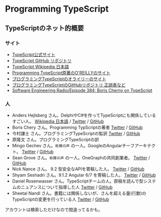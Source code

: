 # Programming TypeScript

## TypeScriptのネット的概要

### サイト

- [TypeScript公式サイト](https://www.typescriptlang.org/)
- [TypeScript GitHub リポジトリ](https://github.com/Microsoft/TypeScript)
- [TypeScript Wikipedia 日本語](https://ja.wikipedia.org/wiki/TypeScript)
- [Programming TypeScript原著のO'REILLYのサイト](https://www.oreilly.com/library/view/programming-typescript/9781492037644/)
- [プログラミングTypeScriptのオライリーのサイト](https://www.oreilly.co.jp/books/9784873119045/)
- [プログラミングTypeScriptのGitHubリポジトリ 正誤表など](https://github.com/oreilly-japan/programming-typescript-ja)
- [Software Engineering Radio/Episode 384: Boris Cherny on TypeScript](https://www.se-radio.net/2019/10/episode-384-boris-cherny-on-typescript/)

### 人

- Anders Hejlsberg さん。DelphiやC#を作ってTypeScriptにも関係しているすごい人。 [Wikipedia 日本語](https://ja.wikipedia.org/wiki/アンダース・ヘルスバーグ) / [Twitter](https://twitter.com/ahejlsberg) / [GitHub](https://github.com/ahejlsberg)
- Boris Chery さん。Programming TypScriptの著者 [Twitter](https://twitter.com/bcherny) / [GitHub](https://github.com/bcherny)
- 今村謙士 さん。プログラミングTypeScriptの監訳 [Twitter](https://twitter.com/kimamula) / [GitHub](https://github.com/kimamula)
- 原隆文 さん。プログラミングTypeScriptの訳
- Mingo Gechev さん。`称賛の声` の一人。GoogleのAngularチーフアーキテクト。 [Twitter](https://twitter.com/mgechev) / [GitHub](https://github.com/mgechev)
- Sean Grove さん。`称賛の声` の一人。OneGraphの共同創業者。 [Twitter](https://twitter.com/sgrove) / [GitHub](https://github.com/sgrove)
- Nick Nance さん。 9.2 型安全なAPIを寄稿した人。 [Twitter](https://twitter.com/nancenick) / [GitHub](https://github.com/nnance)
- Shyam Seshadri さん。9.1.2 Angular 6/7 を寄稿した人。 [Twitter](https://twitter.com/omniscient1) / [GitHub](https://github.com/shyamseshadri)
- Daniel Rosenwasser さん。TypeScriptチームの人。原稿を読んで型システムのニュアンスについて指導した人 [Twitter](https://twitter.com/drosenwasser) / [GitHub](https://github.com/DanielRosenwasser)
- Sheetal Nandi さん。書籍には関係しないが、さんを超える量(行数)のTypeScriptの変更を行っている人 [Twitter](https://twitter.com/sheetalkamat) / [GitHub](https://github.com/sheetalkamat)

アカウントは検索しただけなので間違ってるかも。
